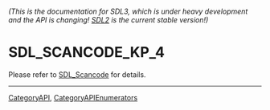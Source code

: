 ###### (This is the documentation for SDL3, which is under heavy development and the API is changing! [SDL2](https://wiki.libsdl.org/SDL2/) is the current stable version!)
# SDL_SCANCODE_KP_4

Please refer to [SDL_Scancode](SDL_Scancode) for details.

----
[CategoryAPI](CategoryAPI), [CategoryAPIEnumerators](CategoryAPIEnumerators)

